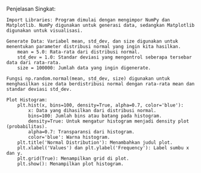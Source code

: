 Penjelasan Singkat:

    Import Libraries: Program dimulai dengan mengimpor NumPy dan Matplotlib. NumPy digunakan untuk generasi data, sedangkan Matplotlib digunakan untuk visualisasi.

    Generate Data: Variabel mean, std_dev, dan size digunakan untuk menentukan parameter distribusi normal yang ingin kita hasilkan.
        mean = 5.0: Rata-rata dari distribusi normal.
        std_dev = 1.0: Standar deviasi yang mengontrol seberapa tersebar data dari rata-rata.
        size = 100000: Jumlah data yang ingin digenerate.

    Fungsi np.random.normal(mean, std_dev, size) digunakan untuk menghasilkan size data berdistribusi normal dengan rata-rata mean dan standar deviasi std_dev.

    Plot Histogram:
        plt.hist(x, bins=100, density=True, alpha=0.7, color='blue'):
            x: Data yang dihasilkan dari distribusi normal.
            bins=100: Jumlah bins atau batang pada histogram.
            density=True: Untuk mengatur histogram menjadi density plot (probabilitas).
            alpha=0.7: Transparansi dari histogram.
            color='blue': Warna histogram.
        plt.title('Normal Distribution'): Menambahkan judul plot.
        plt.xlabel('Values') dan plt.ylabel('Frequency'): Label sumbu x dan y.
        plt.grid(True): Menampilkan grid di plot.
        plt.show(): Menampilkan plot histogram.